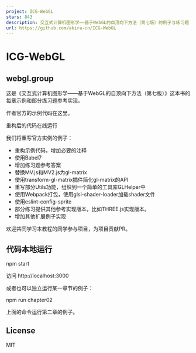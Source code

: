 ```yaml
---
project: ICG-WebGL
stars: 843
description: 交互式计算机图形学——基于WebGL的自顶向下方法（第七版）的例子与练习题
url: https://github.com/akira-cn/ICG-WebGL
---
```


ICG-WebGL
=========

webgl.group
-----------

这是《交互式计算机图形学——基于WebGL的自顶向下方法（第七版）》这本书的每章示例和部分练习题参考实现。

作者官方的示例代码在这里。

重构后的代码在线运行

我们将重写官方实例的例子：

-   重构示例代码，增加必要的注释
-   使用Babel7
-   增加练习题参考答案
-   替换MV.js和MV2.js为gl-matrix
-   使用transform-gl-matrix插件简化gl-matrix的API
-   重写部分Utils功能，组织到一个简单的工具库GLHelper中
-   使用Webpack打包，使用glsl-shader-loader加载shader文件
-   使用eslint-config-sprite
-   部分练习提供其他参考实现版本，比如THREE.js实现版本。
-   增加其他扩展例子实现

欢迎共同学习本教程的同学参与项目，为项目贡献PR。

代码本地运行
------

npm start

访问 http://localhost:3000

或者也可以独立运行某一章节的例子：

npm run chapter02

上面的命令运行第二章的例子。

License
-------

MIT
